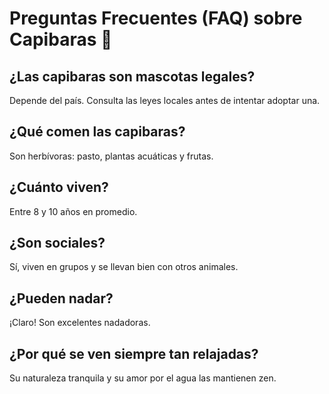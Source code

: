 # Preguntas Frecuentes (FAQ) sobre Capibaras 🐾

## ¿Las capibaras son mascotas legales?  
Depende del país. Consulta las leyes locales antes de intentar adoptar una.

## ¿Qué comen las capibaras?  
Son herbívoras: pasto, plantas acuáticas y frutas.

## ¿Cuánto viven?  
Entre 8 y 10 años en promedio.

## ¿Son sociales?  
Sí, viven en grupos y se llevan bien con otros animales.

## ¿Pueden nadar?  
¡Claro! Son excelentes nadadoras.

## ¿Por qué se ven siempre tan relajadas?  
Su naturaleza tranquila y su amor por el agua las mantienen zen.